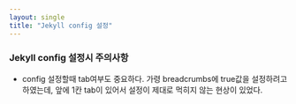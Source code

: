 ```yaml
---
layout: single
title: "Jekyll config 설정"
---
```


### Jekyll config 설정시 주의사항
- config 설정할때 tab여부도 중요하다. 가령 breadcrumbs에 true값을 설정하려고 하였는데, 앞에 1칸 tab이 있어서 설정이 제대로 먹히지 않는 현상이 있었다.  
